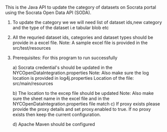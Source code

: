 This is the Java API to update the category of datasets on Socrata portal using the Socrata Open Data API (SODA).
1) To update the category we we will need list of dataset ids,new category and the type of the dataset i.e tabular
   blob etc
   	 
2) All the requried dataset ids, categories and dataset types should be provide in a excel file.
	Note: A sample excel file is provided in the  src/test/resources

3) Prerequisites: For this program to run successfully 

	a) Socrata credential's should be updated in the NYCOpenDataIntegration.properties
		Note: Also make sure the log location is provided in log4j.properties 
				Location of the file: src/main/resources
				
	b) The location to the excep file should be updated
	 	Note: Also make sure the sheet name in the excel file and in the NYCOpenDataIntegration.properties file
	 		  match
	c) If proxy exists please provide the proxy details and set proxy.enabled to true. If no proxy exists
		then keep the current configuration.
	
	d) Apache Maven should be configured			
	
